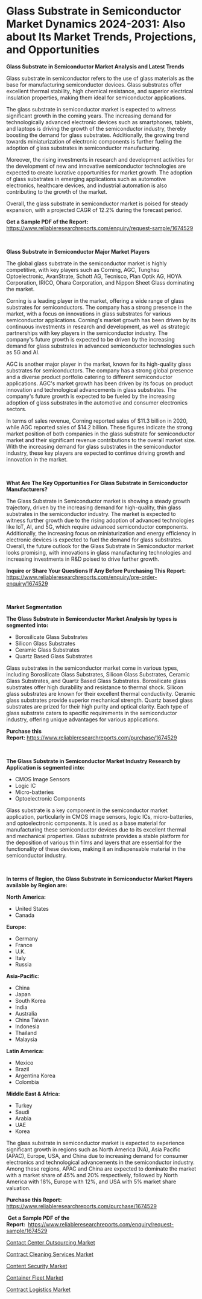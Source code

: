 <p><h1>Glass Substrate in Semiconductor Market Dynamics 2024-2031: Also about Its Market Trends, Projections, and Opportunities</h1></p><p><strong>Glass Substrate in Semiconductor Market Analysis and Latest Trends</strong></p>
<p><p>Glass substrate in semiconductor refers to the use of glass materials as the base for manufacturing semiconductor devices. Glass substrates offer excellent thermal stability, high chemical resistance, and superior electrical insulation properties, making them ideal for semiconductor applications.</p><p>The glass substrate in semiconductor market is expected to witness significant growth in the coming years. The increasing demand for technologically advanced electronic devices such as smartphones, tablets, and laptops is driving the growth of the semiconductor industry, thereby boosting the demand for glass substrates. Additionally, the growing trend towards miniaturization of electronic components is further fueling the adoption of glass substrates in semiconductor manufacturing.</p><p>Moreover, the rising investments in research and development activities for the development of new and innovative semiconductor technologies are expected to create lucrative opportunities for market growth. The adoption of glass substrates in emerging applications such as automotive electronics, healthcare devices, and industrial automation is also contributing to the growth of the market.</p><p>Overall, the glass substrate in semiconductor market is poised for steady expansion, with a projected CAGR of 12.2% during the forecast period.</p></p>
<p><strong>Get a Sample PDF of the Report:&nbsp;</strong> <a href="https://www.reliableresearchreports.com/enquiry/request-sample/1674529">https://www.reliableresearchreports.com/enquiry/request-sample/1674529</a></p>
<p>&nbsp;</p>
<p><strong>Glass Substrate in Semiconductor Major Market Players</strong></p>
<p><p>The global glass substrate in the semiconductor market is highly competitive, with key players such as Corning, AGC, Tunghsu Optoelectronic, AvanStrate, Schott AG, Tecnisco, Plan Optik AG, HOYA Corporation, IRICO, Ohara Corporation, and Nippon Sheet Glass dominating the market. </p><p>Corning is a leading player in the market, offering a wide range of glass substrates for semiconductors. The company has a strong presence in the market, with a focus on innovations in glass substrates for various semiconductor applications. Corning's market growth has been driven by its continuous investments in research and development, as well as strategic partnerships with key players in the semiconductor industry. The company's future growth is expected to be driven by the increasing demand for glass substrates in advanced semiconductor technologies such as 5G and AI.</p><p>AGC is another major player in the market, known for its high-quality glass substrates for semiconductors. The company has a strong global presence and a diverse product portfolio catering to different semiconductor applications. AGC's market growth has been driven by its focus on product innovation and technological advancements in glass substrates. The company's future growth is expected to be fueled by the increasing adoption of glass substrates in the automotive and consumer electronics sectors.</p><p>In terms of sales revenue, Corning reported sales of $11.3 billion in 2020, while AGC reported sales of $14.2 billion. These figures indicate the strong market position of both companies in the glass substrate for semiconductor market and their significant revenue contributions to the overall market size. With the increasing demand for glass substrates in the semiconductor industry, these key players are expected to continue driving growth and innovation in the market.</p></p>
<p>&nbsp;</p>
<p><strong>What Are The Key Opportunities For Glass Substrate in Semiconductor Manufacturers?</strong></p>
<p><p>The Glass Substrate in Semiconductor market is showing a steady growth trajectory, driven by the increasing demand for high-quality, thin glass substrates in the semiconductor industry. The market is expected to witness further growth due to the rising adoption of advanced technologies like IoT, AI, and 5G, which require advanced semiconductor components. Additionally, the increasing focus on miniaturization and energy efficiency in electronic devices is expected to fuel the demand for glass substrates. Overall, the future outlook for the Glass Substrate in Semiconductor market looks promising, with innovations in glass manufacturing technologies and increasing investments in R&D poised to drive further growth.</p></p>
<p><strong>Inquire or Share Your Questions If Any Before Purchasing This Report:</strong> <a href="https://www.reliableresearchreports.com/enquiry/pre-order-enquiry/1674529">https://www.reliableresearchreports.com/enquiry/pre-order-enquiry/1674529</a></p>
<p>&nbsp;</p>
<p><strong>Market Segmentation</strong></p>
<p><strong>The Glass Substrate in Semiconductor Market Analysis by types is segmented into:</strong></p>
<p><ul><li>Borosilicate Glass Substrates</li><li>Silicon Glass Substrates</li><li>Ceramic Glass Substrates</li><li>Quartz Based Glass Substrates</li></ul></p>
<p><p>Glass substrates in the semiconductor market come in various types, including Borosilicate Glass Substrates, Silicon Glass Substrates, Ceramic Glass Substrates, and Quartz Based Glass Substrates. Borosilicate glass substrates offer high durability and resistance to thermal shock. Silicon glass substrates are known for their excellent thermal conductivity. Ceramic glass substrates provide superior mechanical strength. Quartz based glass substrates are prized for their high purity and optical clarity. Each type of glass substrate caters to specific requirements in the semiconductor industry, offering unique advantages for various applications.</p></p>
<p><strong>Purchase this Report:&nbsp;</strong><a href="https://www.reliableresearchreports.com/purchase/1674529">https://www.reliableresearchreports.com/purchase/1674529</a></p>
<p>&nbsp;</p>
<p><strong>The Glass Substrate in Semiconductor Market Industry Research by Application is segmented into:</strong></p>
<p><ul><li>CMOS Image Sensors</li><li>Logic IC</li><li>Micro-batteries</li><li>Optoelectronic Components</li></ul></p>
<p><p>Glass substrate is a key component in the semiconductor market application, particularly in CMOS image sensors, logic ICs, micro-batteries, and optoelectronic components. It is used as a base material for manufacturing these semiconductor devices due to its excellent thermal and mechanical properties. Glass substrate provides a stable platform for the deposition of various thin films and layers that are essential for the functionality of these devices, making it an indispensable material in the semiconductor industry.</p></p>
<p>&nbsp;</p>
<p><strong>In terms of Region, the Glass Substrate in Semiconductor Market Players available by Region are:</strong></p>
<p>
    <p> <strong> North America: </strong>
        <ul>
            <li>United States</li>
            <li>Canada</li>
        </ul>
        </p> 
    <p> <strong> Europe: </strong>
        <ul>
            <li>Germany</li>
            <li>France</li>
            <li>U.K.</li>
            <li>Italy</li>
            <li>Russia</li>
        </ul>
        </p> 
    <p> <strong> Asia-Pacific: </strong>
        <ul>
            <li>China</li>
            <li>Japan</li>
            <li>South Korea</li>
            <li>India</li>
            <li>Australia</li>
            <li>China Taiwan</li>
            <li>Indonesia</li>
            <li>Thailand</li>
            <li>Malaysia</li>
        </ul>
        </p> 
    <p> <strong> Latin America: </strong>
        <ul>
            <li>Mexico</li>
            <li>Brazil</li>
            <li>Argentina Korea</li>
            <li>Colombia</li>
        </ul>
        </p> 
    <p> <strong> Middle East & Africa: </strong>
        <ul>
            <li>Turkey</li>
            <li>Saudi</li>
            <li>Arabia</li>
            <li>UAE</li>
            <li>Korea</li>
        </ul>
    </p>
    </p>
<p><p>The glass substrate in semiconductor market is expected to experience significant growth in regions such as North America (NA), Asia Pacific (APAC), Europe, USA, and China due to increasing demand for consumer electronics and technological advancements in the semiconductor industry. Among these regions, APAC and China are expected to dominate the market with a market share of 45% and 20% respectively, followed by North America with 18%, Europe with 12%, and USA with 5% market share valuation.</p></p>
<p><strong>Purchase this Report: </strong><a href="https://www.reliableresearchreports.com/purchase/1674529">https://www.reliableresearchreports.com/purchase/1674529</a></p>
<p>&nbsp;<strong>Get a Sample PDF of the Report:&nbsp;&nbsp;</strong><a href="https://www.reliableresearchreports.com/enquiry/request-sample/1674529">https://www.reliableresearchreports.com/enquiry/request-sample/1674529</a></p>
<p><strong></strong></p>
<p><p><a href="https://medium.com/@lealemke/contact-center-outsourcing-nbsp-market-focuses-on-market-share-size-and-projected-forecast-till-fdc4fd86a542">Contact Center Outsourcing Market</a></p><p><a href="https://medium.com/@lealemke/contract-cleaning-services-market-analysis-its-cagr-market-segmentation-and-global-industry-3f3b844ee032">Contract Cleaning Services Market</a></p><p><a href="https://medium.com/@lealemke/content-security-market-size-market-outlook-and-market-forecast-2024-to-2031-cccdef7d700a">Content Security Market</a></p><p><a href="https://medium.com/@lealemke/container-fleet-market-size-market-outlook-and-market-forecast-2024-to-2031-15670a2a29eb">Container Fleet Market</a></p><p><a href="https://medium.com/@lealemke/contract-logistics-market-share-evolution-and-market-growth-trends-2024-2031-e5089dbd60fd">Contract Logistics Market</a></p></p>